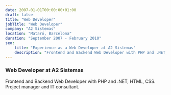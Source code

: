 ```yaml
---
date: 2007-01-01T00:00:00+01:00
draft: false
title: "Web Developer"
jobTitle: "Web Developer"
company: "A2 Sistemas"
location: "Mataró, Barcelona"
duration: "September 2007 - February 2010"
seo:
    title: "Experience as a Web Developer at A2 Sistemas"
    description: "Frontend and Backend Web Developer with PHP and .NET, HTML, CSS. Project manager and IT consultant."
---
```

### Web Developer at A2 Sistemas

Frontend and Backend Web Developer with PHP and .NET, HTML, CSS. 
Project manager and IT consultant.